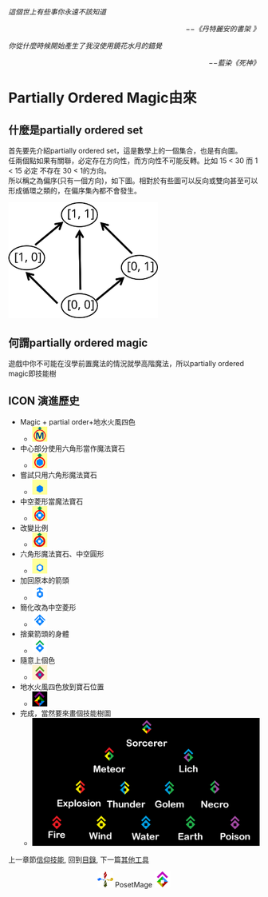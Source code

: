 *這個世上有些事你永遠不該知道*  
<p align="right"><i>−−《丹特麗安的書架 》</i></p>

*你從什麼時候開始產生了我沒使用鏡花水月的錯覺*  
<p align="right"><i>−−藍染《死神》</i></p>


# Partially Ordered Magic由來

## 什麼是partially ordered set
首先要先介紹partially ordered set，這是數學上的一個集合，也是有向圖。  
任兩個點如果有關聯，必定存在方向性，而方向性不可能反轉。比如 15 < 30 而 1 < 15 必定 不存在 30 < 1的方向。  
所以稱之為偏序(只有一個方向)，如下圖。相對於有些圖可以反向或雙向甚至可以形成循環之類的，在偏序集內都不會發生。   

<img src="./PartiallyOrdered.svg" Width="300" />

## 何謂partially ordered magic
遊戲中你不可能在沒學前置魔法的情況就學高階魔法，所以partially ordered magic即技能樹


## ICON 演進歷史
 * Magic + partial order+地水火風四色
   * <img src="/Icon/Evolution/001.png" Width="30" />
 * 中心部分使用六角形當作魔法寶石
   * <img src="/Icon/Evolution/002.png" Width="30" />
 * 嘗試只用六角形魔法寶石
   * <img src="/Icon/Evolution/003.png" Width="30" />
 * 中空菱形當魔法寶石
   * <img src="/Icon/Evolution/004.png" Width="30" />
 * 改變比例
   * <img src="/Icon/Evolution/005.png" Width="30" />
 * 六角形魔法寶石、中空圓形
   * <img src="/Icon/Evolution/006.png" Width="30" />
 * 加回原本的箭頭
   * <img src="/Icon/Evolution/007.png" Width="30" />
 * 簡化改為中空菱形
   * <img src="/Icon/Evolution/008.png" Width="30" />
 * 捨棄箭頭的身體
   * <img src="/Icon/Evolution/009.png" Width="30" />
 * 隨意上個色
   * <img src="/Icon/Evolution/010.png" Width="30" />
 * 地水火風四色放到寶石位置
   * <img src="/Icon/Evolution/011.png" Width="30" />
 * 完成，當然要來畫個技能樹圖
   * <img src="/Icon/Evolution/012.png" Width="500" />

上一章節[信仰技能](/Setting/Ch3/Faith), 
回到[目錄](/#appendix), 
下一篇[其他工具](/Setting/Appendix/Tools) 


<p align="center"><img src="/Icon/Design/4Element.svg" Height="32" /> PosetMage <img src="/Icon/Transparent/POM.png" Height="32" /></p>
